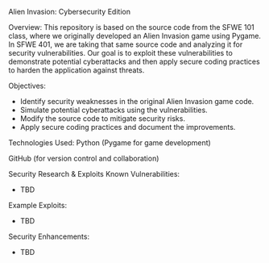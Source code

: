 Alien Invasion: Cybersecurity Edition

Overview:
This repository is based on the source code from the SFWE 101 class, where we originally developed an Alien Invasion game using Pygame. In SFWE 401, we are taking that same source code and analyzing it for security vulnerabilities. Our goal is to exploit these vulnerabilities to demonstrate potential cyberattacks and then apply secure coding practices to harden the application against threats.

Objectives:
- Identify security weaknesses in the original Alien Invasion game code.
- Simulate potential cyberattacks using the vulnerabilities.
- Modify the source code to mitigate security risks.
- Apply secure coding practices and document the improvements.

Technologies Used:
Python (Pygame for game development)

GitHub (for version control and collaboration)


Security Research & Exploits
Known Vulnerabilities:
- TBD

Example Exploits:
- TBD

Security Enhancements:
- TBD
